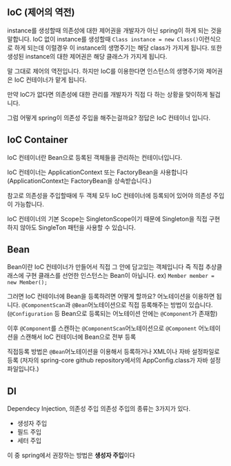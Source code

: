 ## IoC (제어의 역전)
instance를 생성할때 의존성에 대한 제어권을 개발자가 아닌 spring이 하게 되는 것을 말합니다.
IoC 없이 instance를 생성할때 `Class instance = new Class()`이런식으로 하게 되는데 이럴경우 이 instance의 생명주기는 해당 class가 가지게 됩니다.
또한 생성된 instance의 대한 제어권은 해당 클래스가 가지게 됩니다.

말 그대로 제어의 역전입니다. 하지만 IoC를 이용한다면 인스턴스의 생명주기와 제어권은 IoC 컨테이너가 맡게 됩니다.

만약 IoC가 없다면 의존성에 대한 관리를 개발자가 직접 다 하는 상황을 맞이하게 될겁니다.

그럼 어떻게 spring이 의존성 주입을 해주는걸까요? 
정답은 IoC 컨테이너 입니다.

## IoC Container
IoC 컨테이너란 Bean으로 등록된 객체들을 관리하는 컨테이너입니다.

IoC 컨테이너는 ApplicationContext 또는 FactoryBean을 사용합니다 (ApplicationContext는 FactoryBean을 상속받습니다.)

참고로 의존성을 주입할때에 두 객체 모두 IoC 컨테이너에 등록되어 있어야 의존성 주입이 가능합니다. 

IoC 컨테이너의 기본 Scope는 SingletonScope이기 때문에 Singleton을 직접 구현하지 않아도 SingleTon 패턴을 사용할 수 있습니다.

## Bean
Bean이란 IoC 컨테이너가 만들어서 직접 그 안에 담고있는 객체입니다
즉 직접 추상클래스에 구현 클래스를 선언한 인스턴스는 Bean이 아닙니다. ex) `Member member = new Member();`

그러면 IoC 컨테이너에 Bean을 등록하려면 어떻게 할까요? 
어노테이션을 이용하면 됩니다.
`@ComponentScan`과 `@Bean`어노테이션으로 직접 등록해주는 방법이 있습니다. (`@Configuration` 등 Bean으로 등록되는 어노테이션 안에는 `@Component`가 존재함)

이후 `@Component`를 스캔하는 `@ComponentScan`어노테이션으로 `@Component` 어노테이션을 스캔해서 IoC 컨테이너에 Bean으로 전부 등록

직접등록 방법은 `@Bean`어노테이션을 이용해서 등록하거나 XML이나 자바 설정파일로 등록 (저자의 spring-core github repository에서의 AppConfig.class가 자바 설정 파일입니다.)

## DI 
Dependecy Injection, 의존성 주입
의존성 주입의 종류는 3가지가 있다.
* 생성자 주입
* 필드 주입
* 세터 주입

이 중 spring에서 권장하는 방법은 **생성자 주입**이다
